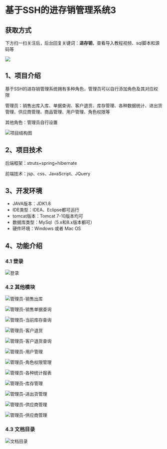 # 基于SSH的进存销管理系统3

## 获取方式

下方扫一扫关注后，后台回复关键词：**进存销**，查看导入教程视频、sql脚本和源码等

 ![](https://www.codeshop.fun/Typora-Images/202205281253739.png)

## 1、项目介绍

基于SSH的进存销管理系统拥有多种角色，管理员可以自行添加角色及其对应权限

管理员：销售出库入库、单据查询、客户退货、库存管理、各种数据统计、进出货管理、供应商管理、商品管理、用户管理、角色权限等

其他角色：管理员自行设置

![项目结构图](https://www.codeshop.fun/Typora-Images/202208081337865.png)


## 2、项目技术

后端框架：struts+spring+hibernate

前端技术：jsp、css、JavaScript、JQuery

## 3、开发环境

- JAVA版本：JDK1.8
- IDE类型：IDEA、Eclipse都可运行
- tomcat版本：Tomcat 7-10版本均可
- 数据库类型：MySql（5.x和8.x版本都可） 
- 硬件环境：Windows 或者 Mac OS


## 4、功能介绍

### 4.1 登录

![登录](https://www.codeshop.fun/Typora-Images/202208081338909.jpg)

### 4.2 其他模块

![管理员-销售出库](https://www.codeshop.fun/Typora-Images/202208081340630.jpg)

![管理员-销售单据查询](https://www.codeshop.fun/Typora-Images/202208081340312.jpg)

![管理员-当前库存查询](https://www.codeshop.fun/Typora-Images/202208081340542.jpg)

![管理员-客户退货](https://www.codeshop.fun/Typora-Images/202208081340579.jpg)

![管理员-客户退货查询](https://www.codeshop.fun/Typora-Images/202208081340271.jpg)

![管理员-用户管理](https://www.codeshop.fun/Typora-Images/202208081340169.jpg)

![管理员-角色权限管理](https://www.codeshop.fun/Typora-Images/202208081340294.jpg)

![管理员-各种统计报表](https://www.codeshop.fun/Typora-Images/202208081340736.jpg)

![管理员-库存管理](https://www.codeshop.fun/Typora-Images/202208081340521.jpg)

![管理员-进出货管理](https://www.codeshop.fun/Typora-Images/202208081341891.jpg)

![管理员-供应商管理](https://www.codeshop.fun/Typora-Images/202208081341583.jpg)

![管理员-供应商管理](https://www.codeshop.fun/Typora-Images/202208081341781.jpg)

### 4.3 文档目录

![文档目录](https://www.codeshop.fun/Typora-Images/202208081341845.jpg)


